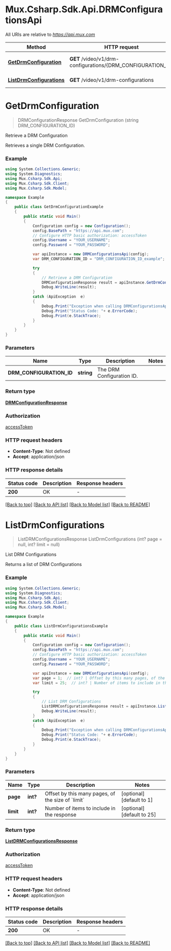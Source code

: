 # Mux.Csharp.Sdk.Api.DRMConfigurationsApi

All URIs are relative to *https://api.mux.com*

Method | HTTP request | Description
------------- | ------------- | -------------
[**GetDrmConfiguration**](DRMConfigurationsApi.md#getdrmconfiguration) | **GET** /video/v1/drm-configurations/{DRM_CONFIGURATION_ID} | Retrieve a DRM Configuration
[**ListDrmConfigurations**](DRMConfigurationsApi.md#listdrmconfigurations) | **GET** /video/v1/drm-configurations | List DRM Configurations


<a name="getdrmconfiguration"></a>
# **GetDrmConfiguration**
> DRMConfigurationResponse GetDrmConfiguration (string DRM_CONFIGURATION_ID)

Retrieve a DRM Configuration

Retrieves a single DRM Configuration.

### Example
```csharp
using System.Collections.Generic;
using System.Diagnostics;
using Mux.Csharp.Sdk.Api;
using Mux.Csharp.Sdk.Client;
using Mux.Csharp.Sdk.Model;

namespace Example
{
    public class GetDrmConfigurationExample
    {
        public static void Main()
        {
            Configuration config = new Configuration();
            config.BasePath = "https://api.mux.com";
            // Configure HTTP basic authorization: accessToken
            config.Username = "YOUR_USERNAME";
            config.Password = "YOUR_PASSWORD";

            var apiInstance = new DRMConfigurationsApi(config);
            var DRM_CONFIGURATION_ID = "DRM_CONFIGURATION_ID_example";  // string | The DRM Configuration ID.

            try
            {
                // Retrieve a DRM Configuration
                DRMConfigurationResponse result = apiInstance.GetDrmConfiguration(DRM_CONFIGURATION_ID);
                Debug.WriteLine(result);
            }
            catch (ApiException  e)
            {
                Debug.Print("Exception when calling DRMConfigurationsApi.GetDrmConfiguration: " + e.Message );
                Debug.Print("Status Code: "+ e.ErrorCode);
                Debug.Print(e.StackTrace);
            }
        }
    }
}
```

### Parameters

Name | Type | Description  | Notes
------------- | ------------- | ------------- | -------------
 **DRM_CONFIGURATION_ID** | **string**| The DRM Configuration ID. | 

### Return type

[**DRMConfigurationResponse**](DRMConfigurationResponse.md)

### Authorization

[accessToken](../README.md#accessToken)

### HTTP request headers

 - **Content-Type**: Not defined
 - **Accept**: application/json


### HTTP response details
| Status code | Description | Response headers |
|-------------|-------------|------------------|
| **200** | OK |  -  |

[[Back to top]](#) [[Back to API list]](../README.md#documentation-for-api-endpoints) [[Back to Model list]](../README.md#documentation-for-models) [[Back to README]](../README.md)

<a name="listdrmconfigurations"></a>
# **ListDrmConfigurations**
> ListDRMConfigurationsResponse ListDrmConfigurations (int? page = null, int? limit = null)

List DRM Configurations

Returns a list of DRM Configurations

### Example
```csharp
using System.Collections.Generic;
using System.Diagnostics;
using Mux.Csharp.Sdk.Api;
using Mux.Csharp.Sdk.Client;
using Mux.Csharp.Sdk.Model;

namespace Example
{
    public class ListDrmConfigurationsExample
    {
        public static void Main()
        {
            Configuration config = new Configuration();
            config.BasePath = "https://api.mux.com";
            // Configure HTTP basic authorization: accessToken
            config.Username = "YOUR_USERNAME";
            config.Password = "YOUR_PASSWORD";

            var apiInstance = new DRMConfigurationsApi(config);
            var page = 1;  // int? | Offset by this many pages, of the size of `limit` (optional)  (default to 1)
            var limit = 25;  // int? | Number of items to include in the response (optional)  (default to 25)

            try
            {
                // List DRM Configurations
                ListDRMConfigurationsResponse result = apiInstance.ListDrmConfigurations(page, limit);
                Debug.WriteLine(result);
            }
            catch (ApiException  e)
            {
                Debug.Print("Exception when calling DRMConfigurationsApi.ListDrmConfigurations: " + e.Message );
                Debug.Print("Status Code: "+ e.ErrorCode);
                Debug.Print(e.StackTrace);
            }
        }
    }
}
```

### Parameters

Name | Type | Description  | Notes
------------- | ------------- | ------------- | -------------
 **page** | **int?**| Offset by this many pages, of the size of &#x60;limit&#x60; | [optional] [default to 1]
 **limit** | **int?**| Number of items to include in the response | [optional] [default to 25]

### Return type

[**ListDRMConfigurationsResponse**](ListDRMConfigurationsResponse.md)

### Authorization

[accessToken](../README.md#accessToken)

### HTTP request headers

 - **Content-Type**: Not defined
 - **Accept**: application/json


### HTTP response details
| Status code | Description | Response headers |
|-------------|-------------|------------------|
| **200** | OK |  -  |

[[Back to top]](#) [[Back to API list]](../README.md#documentation-for-api-endpoints) [[Back to Model list]](../README.md#documentation-for-models) [[Back to README]](../README.md)

